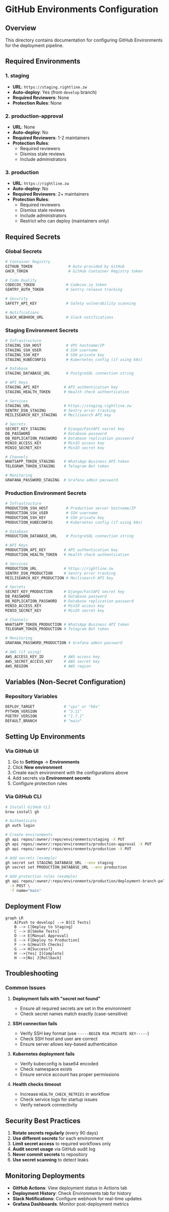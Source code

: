 # GitHub Environments Configuration

## Overview

This directory contains documentation for configuring GitHub Environments for the deployment pipeline.

## Required Environments

### 1. **staging**
- **URL**: `https://staging.rightline.zw`
- **Auto-deploy**: Yes (from `develop` branch)
- **Required Reviewers**: None
- **Protection Rules**: None

### 2. **production-approval**
- **URL**: None
- **Auto-deploy**: No
- **Required Reviewers**: 1-2 maintainers
- **Protection Rules**: 
  - Required reviewers
  - Dismiss stale reviews
  - Include administrators

### 3. **production**
- **URL**: `https://rightline.zw`
- **Auto-deploy**: No
- **Required Reviewers**: 2+ maintainers
- **Protection Rules**:
  - Required reviewers
  - Dismiss stale reviews
  - Include administrators
  - Restrict who can deploy (maintainers only)

## Required Secrets

### Global Secrets
```bash
# Container Registry
GITHUB_TOKEN                # Auto-provided by GitHub
GHCR_TOKEN                  # GitHub Container Registry token

# Code Quality
CODECOV_TOKEN              # Codecov.io token
SENTRY_AUTH_TOKEN          # Sentry release tracking

# Security
SAFETY_API_KEY             # Safety vulnerability scanning

# Notifications
SLACK_WEBHOOK_URL          # Slack notifications
```

### Staging Environment Secrets
```bash
# Infrastructure
STAGING_SSH_HOST           # VPS hostname/IP
STAGING_SSH_USER           # SSH username
STAGING_SSH_KEY            # SSH private key
STAGING_KUBECONFIG         # Kubernetes config (if using k8s)

# Database
STAGING_DATABASE_URL       # PostgreSQL connection string

# API Keys
STAGING_API_KEY           # API authentication key
STAGING_HEALTH_TOKEN      # Health check authentication

# Services
STAGING_URL               # https://staging.rightline.zw
SENTRY_DSN_STAGING        # Sentry error tracking
MEILISEARCH_KEY_STAGING   # Meilisearch API key

# Secrets
SECRET_KEY_STAGING        # Django/FastAPI secret key
DB_PASSWORD               # Database password
DB_REPLICATION_PASSWORD   # Database replication password
MINIO_ACCESS_KEY          # MinIO access key
MINIO_SECRET_KEY          # MinIO secret key

# Channels
WHATSAPP_TOKEN_STAGING    # WhatsApp Business API token
TELEGRAM_TOKEN_STAGING    # Telegram Bot token

# Monitoring
GRAFANA_PASSWORD_STAGING  # Grafana admin password
```

### Production Environment Secrets
```bash
# Infrastructure
PRODUCTION_SSH_HOST        # Production server hostname/IP
PRODUCTION_SSH_USER        # SSH username
PRODUCTION_SSH_KEY         # SSH private key
PRODUCTION_KUBECONFIG      # Kubernetes config (if using k8s)

# Database
PRODUCTION_DATABASE_URL    # PostgreSQL connection string

# API Keys
PRODUCTION_API_KEY        # API authentication key
PRODUCTION_HEALTH_TOKEN   # Health check authentication

# Services
PRODUCTION_URL            # https://rightline.zw
SENTRY_DSN_PRODUCTION     # Sentry error tracking
MEILISEARCH_KEY_PRODUCTION # Meilisearch API key

# Secrets
SECRET_KEY_PRODUCTION     # Django/FastAPI secret key
DB_PASSWORD               # Database password
DB_REPLICATION_PASSWORD   # Database replication password
MINIO_ACCESS_KEY          # MinIO access key
MINIO_SECRET_KEY          # MinIO secret key

# Channels
WHATSAPP_TOKEN_PRODUCTION # WhatsApp Business API token
TELEGRAM_TOKEN_PRODUCTION # Telegram Bot token

# Monitoring
GRAFANA_PASSWORD_PRODUCTION # Grafana admin password

# AWS (if using)
AWS_ACCESS_KEY_ID         # AWS access key
AWS_SECRET_ACCESS_KEY     # AWS secret key
AWS_REGION                # AWS region
```

## Variables (Non-Secret Configuration)

### Repository Variables
```bash
DEPLOY_TARGET             # "vps" or "k8s"
PYTHON_VERSION            # "3.11"
POETRY_VERSION            # "1.7.1"
DEFAULT_BRANCH            # "main"
```

## Setting Up Environments

### Via GitHub UI

1. Go to **Settings** → **Environments**
2. Click **New environment**
3. Create each environment with the configurations above
4. Add secrets via **Environment secrets**
5. Configure protection rules

### Via GitHub CLI

```bash
# Install GitHub CLI
brew install gh

# Authenticate
gh auth login

# Create environments
gh api repos/:owner/:repo/environments/staging -X PUT
gh api repos/:owner/:repo/environments/production-approval -X PUT
gh api repos/:owner/:repo/environments/production -X PUT

# Add secrets (example)
gh secret set STAGING_DATABASE_URL --env staging
gh secret set PRODUCTION_DATABASE_URL --env production

# Add protection rules (example)
gh api repos/:owner/:repo/environments/production/deployment-branch-policies \
  -X POST \
  -f name="main"
```

## Deployment Flow

```mermaid
graph LR
    A[Push to develop] --> B[CI Tests]
    B --> C[Deploy to Staging]
    C --> D[Smoke Tests]
    D --> E[Manual Approval]
    E --> F[Deploy to Production]
    F --> G[Health Checks]
    G --> H{Success?}
    H -->|Yes| I[Complete]
    H -->|No| J[Rollback]
```

## Troubleshooting

### Common Issues

1. **Deployment fails with "secret not found"**
   - Ensure all required secrets are set in the environment
   - Check secret names match exactly (case-sensitive)

2. **SSH connection fails**
   - Verify SSH key format (use `-----BEGIN RSA PRIVATE KEY-----`)
   - Check SSH host and user are correct
   - Ensure server allows key-based authentication

3. **Kubernetes deployment fails**
   - Verify kubeconfig is base64 encoded
   - Check namespace exists
   - Ensure service account has proper permissions

4. **Health checks timeout**
   - Increase `HEALTH_CHECK_RETRIES` in workflow
   - Check service logs for startup issues
   - Verify network connectivity

## Security Best Practices

1. **Rotate secrets regularly** (every 90 days)
2. **Use different secrets** for each environment
3. **Limit secret access** to required workflows only
4. **Audit secret usage** via GitHub audit log
5. **Never commit secrets** to repository
6. **Use secret scanning** to detect leaks

## Monitoring Deployments

- **GitHub Actions**: View deployment status in Actions tab
- **Deployment History**: Check Environments tab for history
- **Slack Notifications**: Configure webhook for real-time updates
- **Grafana Dashboards**: Monitor post-deployment metrics
